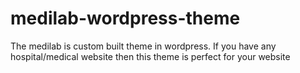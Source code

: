 # medilab-wordpress-theme
The medilab is custom built theme in wordpress. If you have any hospital/medical website then this theme is perfect for your website
